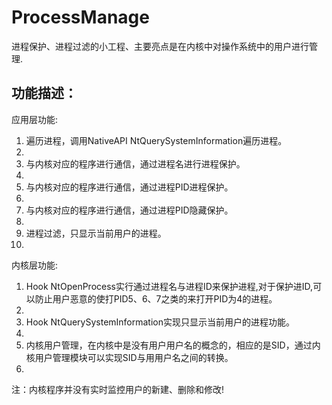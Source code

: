ProcessManage
=============

进程保护、进程过滤的小工程、主要亮点是在内核中对操作系统中的用户进行管理.

功能描述：
-----------------
应用层功能:

1. 遍历进程，调用NativeAPI NtQuerySystemInformation遍历进程。
2. 
2. 与内核对应的程序进行通信，通过进程名进行进程保护。
3. 
3. 与内核对应的程序进行通信，通过进程PID进程保护。
4. 
4. 与内核对应的程序进行通信，通过进程PID隐藏保护。
5. 
5. 进程过滤，只显示当前用户的进程。
6. 

内核层功能:

1. Hook NtOpenProcess实行通过进程名与进程ID来保护进程,对于保护进ID,可以防止用户恶意的使打PID5、6、7之类的来打开PID为4的进程。
2. 
2. Hook NtQuerySystemInformation实现只显示当前用户的进程功能。
3. 
3. 内核用户管理，在内核中是没有用户用户名的概念的，相应的是SID，通过内核用户管理模块可以实现SID与用用户名之间的转换。
4. 
注：内核程序并没有实时监控用户的新建、删除和修改!
